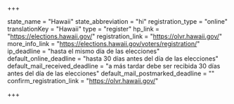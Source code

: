 +++

state_name = "Hawaii"
state_abbreviation = "hi"
registration_type = "online"
translationKey = "Hawaii"
type = "register"
hp_link = "https://elections.hawaii.gov/"
registration_link = "https://olvr.hawaii.gov/"
more_info_link = "https://elections.hawaii.gov/voters/registration/"
ip_deadline = "hasta el mismo día de las elecciones"
default_online_deadline = "hasta 30 días antes del día de las elecciones"
default_mail_received_deadline = "a más tardar debe ser recibida 30 días antes del día de las elecciones"
default_mail_postmarked_deadline = ""
confirm_registration_link = "https://olvr.hawaii.gov/"

+++